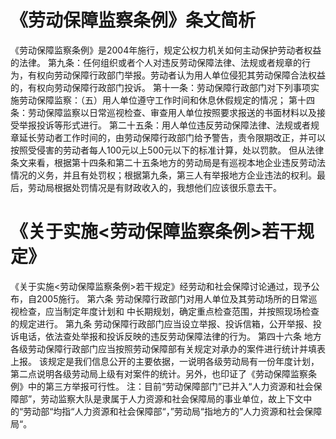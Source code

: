 # 《劳动保障监察条例》条文简析
《劳动保障监察条例》是2004年施行，规定公权力机关如何主动保护劳动者权益的法律。
第九条：任何组织或者个人对违反劳动保障法律、法规或者规章的行为，有权向劳动保障行政部门举报。劳动者认为用人单位侵犯其劳动保障合法权益的，有权向劳动保障行政部门投诉。
第十一条：劳动保障行政部门对下列事项实施劳动保障监察：（五）用人单位遵守工作时间和休息休假规定的情况；
第十四条：劳动保障监察以日常巡视检查、审查用人单位按照要求报送的书面材料以及接受举报投诉等形式进行。
第二十五条：用人单位违反劳动保障法律、法规或者规章延长劳动者工作时间的，由劳动保障行政部门给予警告，责令限期改正，并可以按照受侵害的劳动者每人100元以上500元以下的标准计算，处以罚款。
但从法律条文来看，根据第十四条和第二十五条地方的劳动局是有巡视本地企业违反劳动法情况的义务，并且有处罚权；根据第九条，第三人有举报地方企业违法的权利。最后，劳动局根据处罚情况是有财政收入的，我想他们应该很乐意去干。
# 《关于实施<劳动保障监察条例>若干规定》
《关于实施<劳动保障监察条例>若干规定》经劳动和社会保障讨论通过，现予公布，自2005施行。
第六条 劳动保障行政部门对用人单位及其劳动场所的日常巡视检查，应当制定年度计划和 中长期规划，确定重点检查范围，并按照现场检查的规定进行。
第九条 劳动保障行政部门应当设立举报、投诉信箱，公开举报、投诉电话，依法查处举报和投诉反映的违反劳动保障法律的行为。
第四十六条 地方各级劳动保障行政部门应当按照劳动保障部有关规定对承办的案件进行统计并填表上报。
该规定是我们信息公开的主要依据，一说明各级劳动局有一份年度计划，第二点说明各级劳动局上级有对案件的统计。另外，也印证了《劳动保障监察条例》中的第三方举报可行性。
注：目前“劳动保障部门”已并入“人力资源和社会保障部”，劳动监察大队是隶属于人力资源和社会保障局的事业单位，故上下文中的“劳动部“均指“人力资源和社会保障部“，”劳动局“指地方的”人力资源和社会保障局“。
